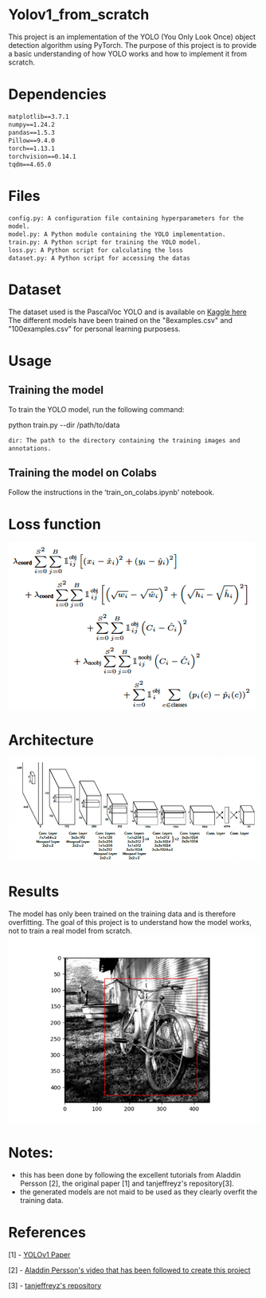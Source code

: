 # Yolov1_from_scratch

This project is an implementation of the YOLO (You Only Look Once) object detection algorithm using PyTorch. The purpose of this project is to provide a basic understanding of how YOLO works and how to implement it from scratch. 


# Dependencies
    matplotlib==3.7.1
    numpy==1.24.2
    pandas==1.5.3
    Pillow==9.4.0
    torch==1.13.1
    torchvision==0.14.1
    tqdm==4.65.0

# Files
    config.py: A configuration file containing hyperparameters for the model.
    model.py: A Python module containing the YOLO implementation.
    train.py: A Python script for training the YOLO model.
    loss.py: A Python script for calculating the loss
    dataset.py: A Python script for accessing the datas
    
# Dataset
The dataset used is the PascalVoc YOLO and is available on [Kaggle here](https://www.kaggle.com/datasets/aladdinpersson/pascalvoc-yolo)
The different models have been trained on the "8examples.csv" and "100examples.csv" for personal learning purposess.

# Usage

## Training the model
To train the YOLO model, run the following command:

python train.py --dir /path/to/data 

    dir: The path to the directory containing the training images and annotations.
    
## Training the model on Colabs
Follow the instructions in the ‘train_on_colabs.ipynb' notebook.

# Loss function 
![Loss function](ressources/loss.png)

# Architecture
![Architecture](ressources/architecture.png)

# Results
The model has only been trained on the training data and is therefore overfitting. The goal of this project is to understand how the model works, not to train a real model from scratch.
![Result](ressources/result.png)

# Notes:
  - this has been done by following the excellent tutorials from Aladdin Persson [2], the original paper [1] and tanjeffreyz's repository[3].
  - the generated models are not maid to be used as they clearly overfit the training data.

# References

[1] - [YOLOv1 Paper](https://arxiv.org/abs/1506.02640)

[2] - [Aladdin Persson's video that has been followed to create this project](https://www.youtube.com/watch?v=n9_XyCGr-MI)

[3] - [tanjeffreyz's repository](https://github.com/tanjeffreyz/yolo-v1)

